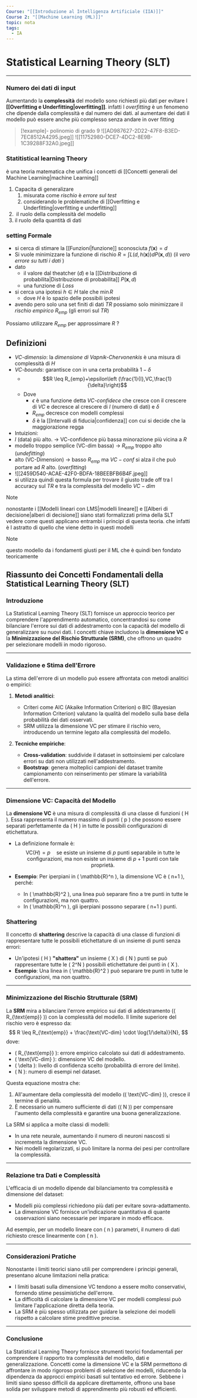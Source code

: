 ```yaml
---
Course: "[[Introduzione al Intelligenza Artificiale (IIA)]]"
Course 2: "[[Machine Learning (ML)]]"
topic: nota
tags:
  - IA
---
```


# Statistical Learning Theory (SLT)
---
### Numero dei dati di input
Aumentando la __complessità__ del modello sono richiesti più dati per evitare l __[[Overfitting e Underfitting|overfitting]]__. infatti l _overfitting_ è un fenomeno che dipende dalla complessità e dal numero dei dati. al aumentare dei dati il modello può essere anche più complesso senza andare in over fitting 

>[!example]- polinomio di grado 9
> ![[AD987627-2D22-47F8-B3ED-7EC8512A4295.jpeg]]
>![[11752980-DCE7-4DC2-8E9B-1C39288F32A0.jpeg]]



### Statitistical learning Theory
è una teoria matematica che unifica i concetti di [[Concetti generali del Machine Learning|machine Learning]] 
1. Capacita di generalizare
	1. misurata come _rischio_ è _errore sul test_
	2. considerando le problematiche di [[Overfitting e Underfitting|overfitting e underfitting]]
2.  il ruolo della complessità del modello 
3. il ruolo della quantità di dati


### setting Formale
- si cerca di stimare la [[Funzioni|funzione]] sconosciuta  $f(\boldsymbol x)=d$ 
- Si vuole minimizzare la funzione di rischio $R=\int L(d,h(\boldsymbol x))dP(\boldsymbol x,d))$ (il _vero errore su tutti i dati_ )
- dato
	- il valore dal theatcher ($d$) e la [[Distribuzione di probabilita|Distribuzione di probabilita]] $P(\boldsymbol x,d)$
	- una funzione di $Loss$ 
- si cerca una ipotesi $h \in H$ tale che $\min R$
	- dove $H$ è lo spazio delle possibili ipotesi 
- avendo pero solo una set finiti di dati $TR$ possiamo solo minimizzare il _rischio empirico_ $R_{emp}$ (gli errori sul $TR$) 

Possiamo utilizzare $R_{emp}$ per  approssimare $R$ ?

## Definizioni
- _VC-dimensio_: la _dimensione di Vapnik-Chervonenkis_ è una misura di complessità di $H$ 
- _VC-bounds_: garantisce con in una certa probabilità $1-\delta$ 
	- $$R \leq R_{emp}+\epsilon\left (\frac{1}{l},VC,\frac{1}{\delta}\right)$$
	- Dove 
		- $\epsilon$ è una funzione  detta _VC-confidece_ che cresce con il crescere di $VC$ e decresce al crescere di $l$ (numero di dati) e $\delta$ 
		-  $R_{emp}$ decresce con modelli complessi
		- $\delta$ è la [[Intervalli di fiducia|confidenza]] con cui si decide che la maggiorazione regga
- Intuizioni:
-  $l$ (data) più alto. $\rightarrow$ VC-confidence più bassa minorazione più vicina a $R$
- modello troppo semplice (VC-dim bassa) $\rightarrow$ $R_{emp}$ troppo alto (_undefitting_) 
- alto (VC-Dimension) $\rightarrow$ basso $R_{emp}$ ma $VC-conf$ si alza il che può portare ad $R$ alto. (_overfitting_)
- ![[2459D540-ACAE-42F0-BDFA-18BEEBFB6B4F.jpeg]]
- si utilizza quindi questa formula per trovare il giusto trade off tra l accuracy sul $TR$ e tra la complessità del modello $VC-dim$
 

>[!note]
>nonostante i [[Modelli lineari con LMS|modelli lineare]] e [[Alberi di decisione|alberi di decisione]] siano stati formalizzati prima della SLT vedere come questi applicano entrambi i principi di questa teoria. che infatti è l astratto di quello che viene detto in questi modelli


> [!note]
> questo modello da i fondamenti giusti per il ML che è quindi ben fondato teoricamente



## Riassunto dei Concetti Fondamentali della Statistical Learning Theory (SLT)

### **Introduzione**
La Statistical Learning Theory (SLT) fornisce un approccio teorico per comprendere l'apprendimento automatico, concentrandosi su come bilanciare l'errore sui dati di addestramento con la capacità del modello di generalizzare su nuovi dati. I concetti chiave includono la __dimensione VC__ e la __Minimizzazione del Rischio Strutturale (SRM)__, che offrono un quadro per selezionare modelli in modo rigoroso.

---

### **Validazione e Stima dell'Errore**
La stima dell'errore di un modello può essere affrontata con metodi analitici o empirici:

1. **Metodi analitici**:
   - Criteri come AIC (Akaike Information Criterion) o BIC (Bayesian Information Criterion) valutano la qualità del modello sulla base della probabilità dei dati osservati.
   - SRM utilizza la dimensione VC per stimare il rischio vero, introducendo un termine legato alla complessità del modello.

2. **Tecniche empiriche**:
   - __Cross-validation__: suddivide il dataset in sottoinsiemi per calcolare errori su dati non utilizzati nell'addestramento.
   - __Bootstrap__: genera molteplici campioni del dataset tramite campionamento con reinserimento per stimare la variabilità dell'errore.

---

### **Dimensione VC: Capacità del Modello**
La __dimensione VC__ è una misura di complessità di una classe di funzioni \( H \). Essa rappresenta il numero massimo di punti \( p \) che possono essere separati perfettamente da \( H \) in tutte le possibili configurazioni di etichettatura.

- La definizione formale è:
  $$
  \text{VC}(H) = p \quad \text{se esiste un insieme di } p \text{ punti separabile in tutte le configurazioni, ma non esiste un insieme di } p+1 \text{ punti con tale proprietà.}
  $$

- __Esempio__: Per iperpiani in \( \mathbb{R}^n \), la dimensione VC è \( n+1 \), perché:
  - In \( \mathbb{R}^2 \), una linea può separare fino a tre punti in tutte le configurazioni, ma non quattro.
  - In \( \mathbb{R}^n \), gli iperpiani possono separare \( n+1 \) punti.

### **Shattering**
Il concetto di __shattering__ descrive la capacità di una classe di funzioni di rappresentare tutte le possibili etichettature di un insieme di punti senza errori:
- Un'ipotesi \( H \) __"shattera"__ un insieme \( X \) di \( N \) punti se può rappresentare tutte le \( 2^N \) possibili etichettature dei punti in \( X \).
- __Esempio__: Una linea in \( \mathbb{R}^2 \) può separare tre punti in tutte le configurazioni, ma non quattro.

---

### **Minimizzazione del Rischio Strutturale (SRM)**
La __SRM__ mira a bilanciare l'errore empirico sui dati di addestramento (\( R_{\text{emp}} \)) con la complessità del modello. Il limite superiore del rischio vero è espresso da:
$$
R \leq R_{\text{emp}} + \frac{\text{VC-dim} \cdot \log(1/\delta)}{N},
$$
dove:
- \( R_{\text{emp}} \): errore empirico calcolato sui dati di addestramento.
- \( \text{VC-dim} \): dimensione VC del modello.
- \( \delta \): livello di confidenza scelto (probabilità di errore del limite).
- \( N \): numero di esempi nel dataset.

Questa equazione mostra che:
1. All'aumentare della complessità del modello (\( \text{VC-dim} \)), cresce il termine di penalità.
2. È necessario un numero sufficiente di dati (\( N \)) per compensare l'aumento della complessità e garantire una buona generalizzazione.

La SRM si applica a molte classi di modelli:
- In una rete neurale, aumentando il numero di neuroni nascosti si incrementa la dimensione VC.
- Nei modelli regolarizzati, si può limitare la norma dei pesi per controllare la complessità.

---

### **Relazione tra Dati e Complessità**
L'efficacia di un modello dipende dal bilanciamento tra complessità e dimensione del dataset:
- Modelli più complessi richiedono più dati per evitare sovra-adattamento.
- La dimensione VC fornisce un'indicazione quantitativa di quante osservazioni siano necessarie per imparare in modo efficace.

Ad esempio, per un modello lineare con \( n \) parametri, il numero di dati richiesto cresce linearmente con \( n \).

---

### **Considerazioni Pratiche**
Nonostante i limiti teorici siano utili per comprendere i principi generali, presentano alcune limitazioni nella pratica:
- I limiti basati sulla dimensione VC tendono a essere molto conservativi, fornendo stime pessimistiche dell'errore.
- La difficoltà di calcolare la dimensione VC per modelli complessi può limitare l'applicazione diretta della teoria.
- La SRM è più spesso utilizzata per guidare la selezione dei modelli rispetto a calcolare stime predittive precise.

---

### **Conclusione**
La Statistical Learning Theory fornisce strumenti teorici fondamentali per comprendere il rapporto tra complessità del modello, dati e generalizzazione. Concetti come la dimensione VC e la SRM permettono di affrontare in modo rigoroso problemi di selezione dei modelli, riducendo la dipendenza da approcci empirici basati sul tentativo ed errore. Sebbene i limiti siano spesso difficili da applicare direttamente, offrono una base solida per sviluppare metodi di apprendimento più robusti ed efficienti.


 